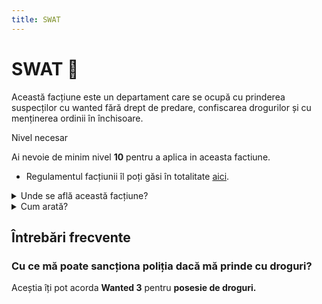 ```yaml
---
title: SWAT
---
```


# SWAT 🚨
Această facțiune este un departament care se ocupă cu prinderea suspecților cu wanted fără drept de predare, confiscarea drogurilor și cu menținerea ordinii în închisoare.

<div class="warning-container">
    <p class="title">Nivel necesar</p>
    <p class="description">Ai nevoie de minim nivel <strong>10</strong> pentru a aplica in aceasta factiune.</p>
</div>

- Regulamentul facțiunii îl poți găsi în totalitate [aici](https://ragepanel.b-hood.ro/rules/view/regulament-departamente "Link regulament ").

<details class="details custom-block">
    <summary>Unde se află această facțiune?</summary>
    <p>![Locație SWAT](https://i.imgur.com/uewlje8.png "Locație SWAT")</p>
</details>

<details class="details custom-block">
    <summary>Cum arată?</summary>
    <p>![HQ SWAT](https://i.imgur.com/QhhJ78F.png "HQ SWAT")</p>
</details>


## Întrebări frecvente

### Cu ce mă poate sancționa poliția dacă mă prinde cu droguri?
Aceștia îți pot acorda **Wanted 3** pentru **posesie de droguri.**
